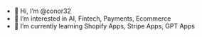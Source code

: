 - 👋 Hi, I’m @conor32
- 👀 I’m interested in AI, Fintech, Payments, Ecommerce
- 🌱 I’m currently learning Shopify Apps, Stripe Apps, GPT Apps


<!---
conor32/conor32 is a ✨ special ✨ repository because its `README.md` (this file) appears on your GitHub profile.
You can click the Preview link to take a look at your changes.
--->
